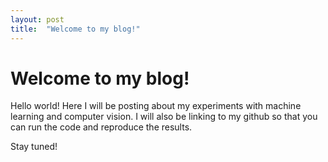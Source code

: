 ```yaml
---
layout: post
title:  "Welcome to my blog!"
---
```


# Welcome to my blog!

Hello world! Here I will be posting about my experiments with machine learning and computer vision. I will also be linking to my github so that you can run the code and reproduce the results.

Stay tuned!
